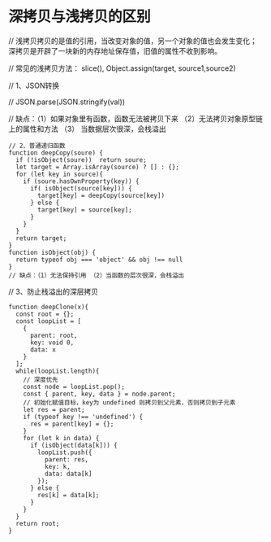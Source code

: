 # 深拷贝与浅拷贝的区别
// 浅拷贝拷贝的是值的引用，当改变对象的值，另一个对象的值也会发生变化；深拷贝是开辟了一块新的内存地址保存值，旧值的属性不收到影响。  

// 常见的浅拷贝方法： slice(), Object.assign(target, source1,source2)  

// 1、JSON转换  

// JSON.parse(JSON.stringify(val))  

// 缺点：（1）如果对象里有函数，函数无法被拷贝下来 （2）无法拷贝对象原型链上的属性和方法 （3） 当数据层次很深，会栈溢出  

```
// 2、普通递归函数
function deepCopy(soure) {
  if (!isObject(soure))  return soure;
  let target = Array.isArray(source) ? [] : {};
  for (let key in source){
    if (soure.hasOwnProperty(key)) {
      if( isObject(source[key])) {
        target[key] = deepCopy(source[key])
      } else {
        target[key] = source[key];
      }
    }
  }
  return target;
}
function isObject(obj) {
  return typeof obj === 'object' && obj !== null
}
// 缺点：（1）无法保持引用 （2）当函数的层次很深，会栈溢出
```

// 3、防止栈溢出的深层拷贝
```
function deepClone(x){
  const root = {};
  const loopList = [
    {
      parent: root,
      key: void 0,
      data: x
    }
  ];
  while(loopList.length){
    // 深度优先
    const node = loopList.pop();
    const { parent, key, data } = node.parent;
    // 初始化赋值目标，key为 undefined 则拷贝到父元素，否则拷贝到子元素
    let res = parent;
    if (typeof key !== 'undefined') {
      res = parent[key] = {};
    }
    for (let k in data) {
      if (isObject(data[k])) {
        loopList.push({
          parent: res,
          key: k,
          data: data[k]
        });
      } else {
        res[k] = data[k];
      }
    }
  }
  return root;
}
```